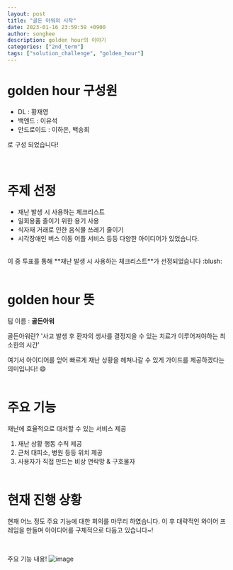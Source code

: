 ```yaml
---
layout: post
title: "골든 아워의 시작"
date: 2023-01-16 23:59:59 +0900
author: songhee
description: golden hour의 이야기
categories: ["2nd_term"]
tags: ["solution_challenge", "golden_hour"]
---
```


# golden hour 구성원
- DL : 황재영
- 백엔드 : 이유석
- 안드로이드 : 이하은, 백송희

로 구성 되었습니다!    
<br><br>

# 주제 선정
- 재난 발생 시 사용하는 체크리스트
- 일회용품 줄이기 위한 용기 사용
- 식자재 거래로 인한 음식물 쓰레기 줄이기
- 시각장애인 버스 이동 어플 서비스
등등 다양한 아이디어가 있었습니다.   
<br>
이 중 투표를 통해 **재난 발생 시 사용하는 체크리스트**가 선정되었습니다 :blush:   
<br><br>

# golden hour 뜻
팀 이름 : **골든아워**

골든아워란?
'사고 발생 후 환자의 생사를 결정지을 수 있는 치료가 이루어져야하는 최소한의 시간'

여기서 아이디어를 얻어 빠르게 재난 상황을 헤쳐나갈 수 있게 가이드를 제공하겠다는 의미입니다! :smile:
<br><br>

# 주요 기능
재난에 효율적으로 대처할 수 있는 서비스 제공
1. 재난 상황 행동 수칙 제공
2. 근처 대피소, 병원 등등 위치 제공
3. 사용자가 직접 만드는 비상 연락망 & 구호물자
<br><br>

# 현재 진행 상황
현재 어느 정도 주요 기능에 대한 회의를 마무리 하였습니다.
이 후 대략적인 와이어 프레임을 만들며 아이디어를 구체적으로 다듬고 있습니다~!

<br>

주요 기능 내용!
![image](https://i.ibb.co/PczLzLD/image.jpg)